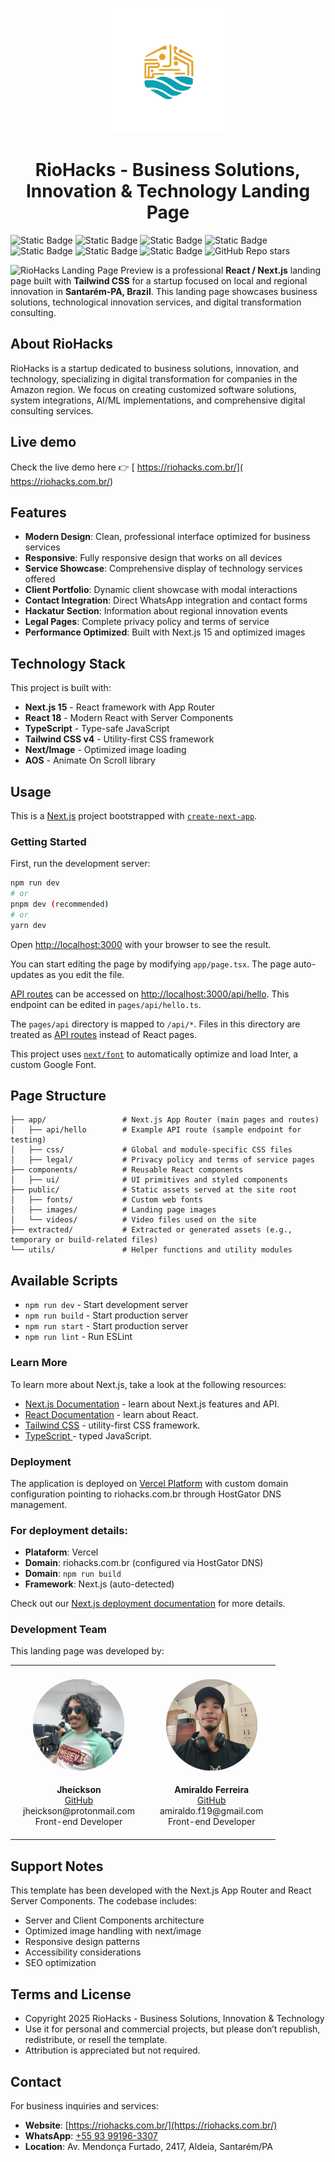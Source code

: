 <p align="center">
  <img src="./public/images/logo.svg" alt="RioHacks Logo" width="200">
</p>

<h1 align="center">RioHacks - Business Solutions, Innovation & Technology Landing Page</h1>

![Static Badge](https://img.shields.io/badge/React-61DAFB?style=flat&logo=react&logoColor=61DAFB&labelColor=black)
![Static Badge](https://img.shields.io/badge/JavaScript-F7DF1E?style=flat&logo=javascript&logoColor=F7DF1E&labelColor=black)
![Static Badge](https://img.shields.io/badge/nodejs-5FA04E?style=flat&logo=nodedotjs&logoColor=5FA04E&labelColor=black)
![Static Badge](https://img.shields.io/badge/npm-CB3837?style=flat&logo=npm&logoColor=CB3837&labelColor=black)
![Static Badge](https://img.shields.io/badge/nextjs-white?style=flat&logo=nextdotjs&logoColor=white&labelColor=black)
![Static Badge](https://img.shields.io/badge/css-663399?style=flat&logo=css&logoColor=663399&labelColor=black)
![Static Badge](https://img.shields.io/badge/vercel-000000?style=flat&logo=vercel&logoColor=white&labelColor=black)
![GitHub Repo stars](https://img.shields.io/github/stars/RioHacks-Solucoe-e-Tecnologias/riohacks-landing?style=flat&logo=github&logoColor=white&labelColor=black)


![RioHacks Landing Page Preview](./public/images/LandingPage-completa.png) is a professional **React / Next.js** landing page built with **Tailwind CSS** for a startup focused on local and regional innovation in **Santarém-PA, Brazil**. This landing page showcases business solutions, technological innovation services, and digital transformation consulting.

## About RioHacks

RioHacks is a startup dedicated to business solutions, innovation, and technology, specializing in digital transformation for companies in the Amazon region. We focus on creating customized software solutions, system integrations, AI/ML implementations, and comprehensive digital consulting services.

## Live demo

Check the live demo here 👉️ [ https://riohacks.com.br/]( https://riohacks.com.br/)

## Features

- **Modern Design**: Clean, professional interface optimized for business services
- **Responsive**: Fully responsive design that works on all devices
- **Service Showcase**: Comprehensive display of technology services offered
- **Client Portfolio**: Dynamic client showcase with modal interactions
- **Contact Integration**: Direct WhatsApp integration and contact forms
- **Hackatur Section**: Information about regional innovation events
- **Legal Pages**: Complete privacy policy and terms of service
- **Performance Optimized**: Built with Next.js 15 and optimized images

## Technology Stack

This project is built with:
- **Next.js 15** - React framework with App Router
- **React 18** - Modern React with Server Components
- **TypeScript** - Type-safe JavaScript
- **Tailwind CSS v4** - Utility-first CSS framework
- **Next/Image** - Optimized image loading
- **AOS** - Animate On Scroll library

## Usage

This is a [Next.js](https://nextjs.org/) project bootstrapped with [`create-next-app`](https://github.com/vercel/next.js/tree/canary/packages/create-next-app).

### Getting Started

First, run the development server:

```bash
npm run dev
# or
pnpm dev (recommended)
# or
yarn dev
```

Open [http://localhost:3000](http://localhost:3000) with your browser to see the result.

You can start editing the page by modifying `app/page.tsx`. The page auto-updates as you edit the file.

[API routes](https://nextjs.org/docs/api-routes/introduction) can be accessed on [http://localhost:3000/api/hello](http://localhost:3000/api/hello). This endpoint can be edited in `pages/api/hello.ts`.

The `pages/api` directory is mapped to `/api/*`. Files in this directory are treated as [API routes](https://nextjs.org/docs/api-routes/introduction) instead of React pages.

This project uses [`next/font`](https://nextjs.org/docs/basic-features/font-optimization) to automatically optimize and load Inter, a custom Google Font.

## Page Structure

```text
├── app/                 # Next.js App Router (main pages and routes)
│   ├── api/hello        # Example API route (sample endpoint for testing)
│   ├── css/             # Global and module-specific CSS files
│   ├── legal/           # Privacy policy and terms of service pages
├── components/          # Reusable React components
│   ├── ui/              # UI primitives and styled components
├── public/              # Static assets served at the site root
│   ├── fonts/           # Custom web fonts
│   ├── images/          # Landing page images
│   └── videos/          # Video files used on the site
├── extracted/           # Extracted or generated assets (e.g., temporary or build-related files)
└── utils/               # Helper functions and utility modules
```
## Available Scripts

- `npm run dev` - Start development server
- `npm run build` - Start production server
- `npm run start` - Start production server
- `npm run lint` - Run ESLint

### Learn More

To learn more about Next.js, take a look at the following resources:

- [Next.js Documentation](https://nextjs.org/docs) - learn about Next.js features and API.
- [React Documentation](https://react.dev/) - learn about React.
- [Tailwind CSS](https://tailwindcss.com/docs/installation/using-vite) - utility-first CSS framework.
- [TypeScript ](https://www.typescriptlang.org/docs/) - typed JavaScript.

### Deployment

The application is deployed on [Vercel Platform](https://vercel.com/new?utm_medium=default-template&filter=next.js&utm_source=create-next-app&utm_campaign=create-next-app-readme) with custom domain configuration pointing to riohacks.com.br through HostGator DNS management.

### For deployment details:

- **Plataform**: Vercel
- **Domain**: riohacks.com.br (configured via HostGator DNS)
- **Domain**: `npm run build`
- **Framework**: Next.js (auto-detected)

Check out our [Next.js deployment documentation](https://nextjs.org/docs/deployment) for more details.

### Development Team

This landing page was developed by:
<div align="center">
  <table>
    <tr>
      <td align="center" style="padding:20px;">
        <img src="./public/images/development/jheickson.png"
        width="150" height="150"
        style="border-radius:50%; object-fit:cover;"
        alt="Jheickson"/>
        <br><br>
        <b>Jheickson</b><br>
        <a href="https://github.com/Jheickson">GitHub</a><br>
        jheickson@protonmail.com<br>
        Front-end Developer
      </td>
      <td align="center" style="padding:20px;">
        <img src="./public/images/development/amiraldo.png"
        width="150" height="150"
        style="border-radius:50%; object-fit:cover;"
        alt="Amiraldo"/>
        <br><br>
        <b>Amiraldo Ferreira</b><br>
        <a href="https://github.com/amiralo01">GitHub</a><br>
        amiraldo.f19@gmail.com<br>
        Front-end Developer
      </td>
    </tr>
  </table>
</div>

## Support Notes

This template has been developed with the Next.js App Router and React Server Components. The codebase includes:

- Server and Client Components architecture
- Optimized image handling with next/image
- Responsive design patterns
- Accessibility considerations
- SEO optimization

## Terms and License

- Copyright 2025 RioHacks - Business Solutions, Innovation & Technology
- Use it for personal and commercial projects, but please don’t republish, redistribute, or resell the template.
- Attribution  is appreciated but not required.

## Contact

For business inquiries and services:
- **Website**: [https://riohacks.com.br/](https://riohacks.com.br/)
- **WhatsApp**: [+55 93 99196-3307](https://wa.me/5593991963307)
- **Location**: Av. Mendonça Furtado, 2417, Aldeia, Santarém/PA
